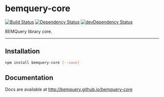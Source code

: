 # bemquery-core

[![Build Status](https://travis-ci.org/BEMQuery/bemquery-core.svg?branch=master)](https://travis-ci.org/BEMQuery/bemquery-core) [![Dependency Status](https://david-dm.org/BEMQuery/bemquery-core.svg)](https://david-dm.org/BEMQuery/bemquery-core) [![devDependency Status](https://david-dm.org/BEMQuery/bemquery-core/dev-status.svg)](https://david-dm.org/BEMQuery/bemquery-core#info=devDependencies)

BEMQuery library core.

---

## Installation

```bash
npm install bemquery-core [--save]
```

## Documentation

Docs are available at http://bemquery.github.io/bemquery-core
